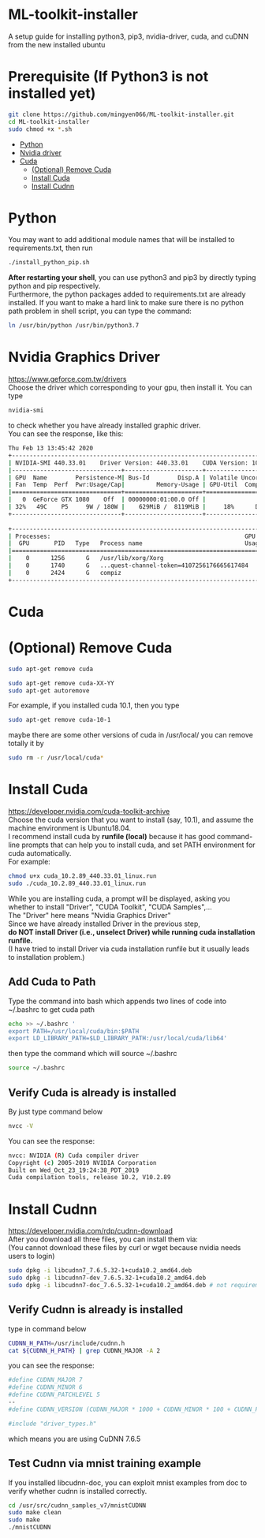 # ML-toolkit-installer
A setup guide for installing python3, pip3, nvidia-driver, cuda, and cuDNN from the new installed ubuntu

# Prerequisite (If Python3 is not installed yet)
```bash
git clone https://github.com/mingyen066/ML-toolkit-installer.git
cd ML-toolkit-installer
sudo chmod +x *.sh
```
* [Python](#Python) 
* [Nvidia driver](#Nvidia-driver) 
* [Cuda](#Cuda)
    * [(Optional) Remove Cuda](#(Optional)-Remove-Cuda)
    * [Install Cuda](#Install-Cuda)
    * [Install Cudnn](#Install-Cudnn)

# Python 
You may want to add additional module names that will be installed to requirements.txt, then run 
```bash
./install_python_pip.sh
```
**After restarting your shell**, you can use python3 and pip3 by directly typing python and pip respectively. \
Furthermore, the python packages added to requirements.txt are already installed.
If you want to make a hard link to make sure there is no python path problem in shell script, you can type the command:
```bash
ln /usr/bin/python /usr/bin/python3.7
```

# Nvidia Graphics Driver
https://www.geforce.com.tw/drivers \
Choose the driver which corresponding to your gpu, then install it.
You can type
```bash
nvidia-smi
```
to check whether you have already installed graphic driver. \
You can see the response, like this:
```bash
Thu Feb 13 13:45:42 2020       
+-----------------------------------------------------------------------------+
| NVIDIA-SMI 440.33.01    Driver Version: 440.33.01    CUDA Version: 10.2     |
|-------------------------------+----------------------+----------------------+
| GPU  Name        Persistence-M| Bus-Id        Disp.A | Volatile Uncorr. ECC |
| Fan  Temp  Perf  Pwr:Usage/Cap|         Memory-Usage | GPU-Util  Compute M. |
|===============================+======================+======================|
|   0  GeForce GTX 1080    Off  | 00000000:01:00.0 Off |                  N/A |
| 32%   49C    P5     9W / 180W |    629MiB /  8119MiB |     18%      Default |
+-------------------------------+----------------------+----------------------+
                                                                               
+-----------------------------------------------------------------------------+
| Processes:                                                       GPU Memory |
|  GPU       PID   Type   Process name                             Usage      |
|=============================================================================|
|    0      1256      G   /usr/lib/xorg/Xorg                           371MiB |
|    0      1740      G   ...quest-channel-token=4107256176665617484    92MiB |
|    0      2424      G   compiz                                       162MiB |
+-----------------------------------------------------------------------------+
```

# Cuda 
# (Optional) Remove Cuda
```bash
sudo apt-get remove cuda
```
```bash
sudo apt-get remove cuda-XX-YY
sudo apt-get autoremove
```
For example, if you installed cuda 10.1, then you type
```bash
sudo apt-get remove cuda-10-1
```
maybe there are some other versions of cuda in /usr/local/
you can remove totally it by
```bash
sudo rm -r /usr/local/cuda*
```
# Install Cuda 
https://developer.nvidia.com/cuda-toolkit-archive \
Choose the cuda version that you want to install (say, 10.1), and assume the machine environment is Ubuntu18.04.\
I recommend install cuda by **runfile (local)** because it has good command-line prompts that can help you to install cuda, and set PATH environment for cuda automatically. \
For example:
```bash
chmod u+x cuda_10.2.89_440.33.01_linux.run
sudo ./cuda_10.2.89_440.33.01_linux.run
```
While you are installing cuda, a prompt will be displayed, asking you whether to install "Driver", "CUDA Toolkit", "CUDA Samples",... \
The "Driver" here means "Nvidia Graphics Driver" \
Since we have already installed Driver in the previous step, \
**do NOT install Driver (i.e., unselect Driver) while running cuda installation runfile.** \
(I have tried to install Driver via cuda installation runfile but it usually leads to installation problem.)


## Add Cuda to Path
Type the command into bash which appends two lines of code into ~/.bashrc to get cuda path
```bash
echo >> ~/.bashrc '
export PATH=/usr/local/cuda/bin:$PATH
export LD_LIBRARY_PATH=$LD_LIBRARY_PATH:/usr/local/cuda/lib64'
```
then type the command which will source ~/.bashrc
```bash
source ~/.bashrc
```


## Verify Cuda is already is installed 
By just type command below 
```bash
nvcc -V
```
You can see the response:
```bash
nvcc: NVIDIA (R) Cuda compiler driver
Copyright (c) 2005-2019 NVIDIA Corporation
Built on Wed_Oct_23_19:24:38_PDT_2019
Cuda compilation tools, release 10.2, V10.2.89
```

# Install Cudnn
https://developer.nvidia.com/rdp/cudnn-download \
After you download all three files, you can install them via: \
(You cannot download these files by curl or wget because nvidia needs users to login)
```bash
sudo dpkg -i libcudnn7_7.6.5.32-1+cuda10.2_amd64.deb
sudo dpkg -i libcudnn7-dev_7.6.5.32-1+cuda10.2_amd64.deb
sudo dpkg -i libcudnn7-doc_7.6.5.32-1+cuda10.2_amd64.deb # not requirement, doc is for verify installation
```

## Verify Cudnn is already is installed 
type in command below
```bash
CUDNN_H_PATH=/usr/include/cudnn.h
cat ${CUDNN_H_PATH} | grep CUDNN_MAJOR -A 2
```
you can see the response:
```bash
#define CUDNN_MAJOR 7
#define CUDNN_MINOR 6
#define CUDNN_PATCHLEVEL 5
--
#define CUDNN_VERSION (CUDNN_MAJOR * 1000 + CUDNN_MINOR * 100 + CUDNN_PATCHLEVEL)

#include "driver_types.h"
```
which means you are using CuDNN 7.6.5

## Test Cudnn via mnist training example
If you installed libcudnn-doc, you can exploit mnist examples from doc to verify whether cudnn is installed correctly.
```bash
cd /usr/src/cudnn_samples_v7/mnistCUDNN
sudo make clean
sudo make 
./mnistCUDNN
```

